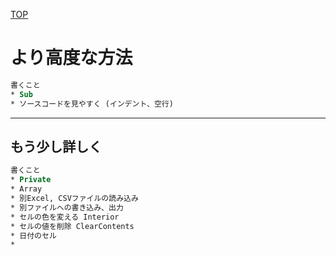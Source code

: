 [TOP](.)

# より高度な方法

```vb
書くこと
* Sub
* ソースコードを見やすく (インデント、空行)
```


------------------


## もう少し詳しく

```vb
書くこと
* Private
* Array
* 別Excel, CSVファイルの読み込み
* 別ファイルへの書き込み、出力
* セルの色を変える Interior
* セルの値を削除 ClearContents
* 日付のセル
* 
```

